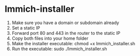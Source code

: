 # Immich-installer

1. Make sure you have a domain or subdomain already
2. Set a static IP
3. Forward port 80 and 443 in the router to the static IP
4. Copy both files into your home folder
5. Make the installer executable: chmod +x Immich_installer.sh
6. Run the executable: sudo ./Immich_installer.sh

   
